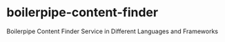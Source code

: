 # boilerpipe-content-finder
Boilerpipe Content Finder Service in Different Languages and Frameworks
